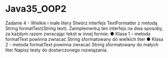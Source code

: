 # Java35_OOP2
Zadanie 4 - Wielkie i małe litery
Stwórz interfejs TextFormatter z metodą String formatText(String text). 
Zaimplementuj ten interfejs na dwa sposoby, 
za każdym razem zwracając tekst w innej formie:
● Klasa 1 - metoda formatText powinna zwracać String sformatowany do wielkich liter
● Klasa 2 - metoda formatText powinna zwracać String sformatowany do małych liter
Napisz testy do dostarczonego rozwiązania.
